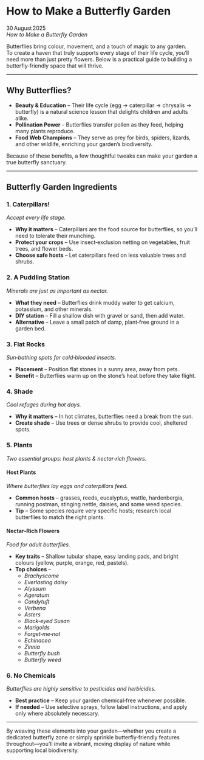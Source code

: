 # How to Make a Butterfly Garden

30 August 2025  
*How to Make a Butterfly Garden*

Butterflies bring colour, movement, and a touch of magic to any garden.  
To create a haven that truly supports every stage of their life cycle, you’ll need more than just pretty flowers. Below is a practical guide to building a butterfly‑friendly space that will thrive.

---

## Why Butterflies?

- **Beauty & Education** – Their life cycle (egg → caterpillar → chrysalis → butterfly) is a natural science lesson that delights children and adults alike.  
- **Pollination Power** – Butterflies transfer pollen as they feed, helping many plants reproduce.  
- **Food Web Champions** – They serve as prey for birds, spiders, lizards, and other wildlife, enriching your garden’s biodiversity.

Because of these benefits, a few thoughtful tweaks can make your garden a true butterfly sanctuary.

---

## Butterfly Garden Ingredients

### 1. Caterpillars!  
*Accept every life stage.*  
- **Why it matters** – Caterpillars are the food source for butterflies, so you’ll need to tolerate their munching.  
- **Protect your crops** – Use insect‑exclusion netting on vegetables, fruit trees, and flower beds.  
- **Choose safe hosts** – Let caterpillars feed on less valuable trees and shrubs.

### 2. A Puddling Station  
*Minerals are just as important as nectar.*  
- **What they need** – Butterflies drink muddy water to get calcium, potassium, and other minerals.  
- **DIY station** – Fill a shallow dish with gravel or sand, then add water.  
- **Alternative** – Leave a small patch of damp, plant‑free ground in a garden bed.

### 3. Flat Rocks  
*Sun‑bathing spots for cold‑blooded insects.*  
- **Placement** – Position flat stones in a sunny area, away from pets.  
- **Benefit** – Butterflies warm up on the stone’s heat before they take flight.

### 4. Shade  
*Cool refuges during hot days.*  
- **Why it matters** – In hot climates, butterflies need a break from the sun.  
- **Create shade** – Use trees or dense shrubs to provide cool, sheltered spots.

### 5. Plants  
*Two essential groups: host plants & nectar‑rich flowers.*

#### Host Plants  
*Where butterflies lay eggs and caterpillars feed.*  
- **Common hosts** – grasses, reeds, eucalyptus, wattle, hardenbergia, running postman, stinging nettle, daisies, and some weed species.  
- **Tip** – Some species require very specific hosts; research local butterflies to match the right plants.

#### Nectar‑Rich Flowers  
*Food for adult butterflies.*  
- **Key traits** – Shallow tubular shape, easy landing pads, and bright colours (yellow, purple, orange, red, pastels).  
- **Top choices** –  
  - *Brachyscome*  
  - *Everlasting daisy*  
  - *Alyssum*  
  - *Ageratum*  
  - *Candytuft*  
  - *Verbena*  
  - *Asters*  
  - *Black‑eyed Susan*  
  - *Marigolds*  
  - *Forget‑me‑not*  
  - *Echinacea*  
  - *Zinnia*  
  - *Butterfly bush*  
  - *Butterfly weed*

### 6. No Chemicals  
*Butterflies are highly sensitive to pesticides and herbicides.*  
- **Best practice** – Keep your garden chemical‑free whenever possible.  
- **If needed** – Use selective sprays, follow label instructions, and apply only where absolutely necessary.

---

By weaving these elements into your garden—whether you create a dedicated butterfly zone or simply sprinkle butterfly‑friendly features throughout—you’ll invite a vibrant, moving display of nature while supporting local biodiversity.